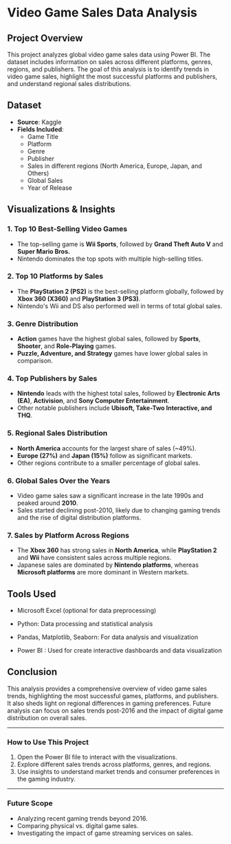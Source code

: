 # Video Game Sales Data Analysis

## Project Overview

This project analyzes global video game sales data using Power BI. The dataset includes information on sales across different platforms, genres, regions, and publishers. The goal of this analysis is to identify trends in video game sales, highlight the most successful platforms and publishers, and understand regional sales distributions.

## Dataset

- **Source**: Kaggle
- **Fields Included**:
  - Game Title
  - Platform
  - Genre
  - Publisher
  - Sales in different regions (North America, Europe, Japan, and Others)
  - Global Sales
  - Year of Release



## Visualizations & Insights



### 1. **Top 10 Best-Selling Video Games**

- The top-selling game is **Wii Sports**, followed by **Grand Theft Auto V** and **Super Mario Bros.**
- Nintendo dominates the top spots with multiple high-selling titles.

### 2. **Top 10 Platforms by Sales**

- The **PlayStation 2 (PS2)** is the best-selling platform globally, followed by **Xbox 360 (X360)** and **PlayStation 3 (PS3)**.
- Nintendo's Wii and DS also performed well in terms of total global sales.

### 3. **Genre Distribution**

- **Action** games have the highest global sales, followed by **Sports**, **Shooter**, and **Role-Playing** games.
- **Puzzle, Adventure, and Strategy** games have lower global sales in comparison.

### 4. **Top Publishers by Sales**

- **Nintendo** leads with the highest total sales, followed by **Electronic Arts (EA)**, **Activision**, and **Sony Computer Entertainment**.
- Other notable publishers include **Ubisoft, Take-Two Interactive, and THQ**.

### 5. **Regional Sales Distribution**

- **North America** accounts for the largest share of sales (\~49%).
- **Europe (27%)** and **Japan (15%)** follow as significant markets.
- Other regions contribute to a smaller percentage of global sales.

### 6. **Global Sales Over the Years**

- Video game sales saw a significant increase in the late 1990s and peaked around **2010**.
- Sales started declining post-2010, likely due to changing gaming trends and the rise of digital distribution platforms.

### 7. **Sales by Platform Across Regions**

- The **Xbox 360** has strong sales in **North America**, while **PlayStation 2** and **Wii** have consistent sales across multiple regions.
- Japanese sales are dominated by **Nintendo platforms**, whereas **Microsoft platforms** are more dominant in Western markets.

## Tools Used

- Microsoft Excel (optional for data preprocessing)

- Python: Data processing and statistical analysis

- Pandas, Matplotlib, Seaborn: For data analysis and visualization

- Power BI : Used for create interactive dashboards and data visualization



## Conclusion

This analysis provides a comprehensive overview of video game sales trends, highlighting the most successful games, platforms, and publishers. It also sheds light on regional differences in gaming preferences. Future analysis can focus on sales trends post-2016 and the impact of digital game distribution on overall sales.

---

### How to Use This Project

1. Open the Power BI file to interact with the visualizations.
2. Explore different sales trends across platforms, genres, and regions.
3. Use insights to understand market trends and consumer preferences in the gaming industry.

---

### Future Scope

- Analyzing recent gaming trends beyond 2016.
- Comparing physical vs. digital game sales.
- Investigating the impact of game streaming services on sales.


